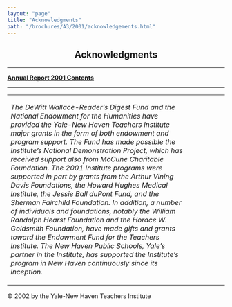 ```yaml
---
layout: "page"
title: "Acknowledgments"
path: "/brochures/A3/2001/acknowledgements.html"
---
```

<main>
<center><h2>Acknowledgments</h2></center>
<hr/>
<b><a href="/brochures/A3/2001/">Annual Report 2001 Contents</a> 
</b>
<hr/>
<table cellpadding="2">
<tbody><tr>
<td width="85%">
<p><i>The DeWitt Wallace-Reader’s Digest Fund and the National Endowment for the Humanities have provided the Yale-New Haven Teachers Institute major grants in the form of both endowment and program support. The Fund has made possible the Institute’s National Demonstration Project, which has received support also from McCune Charitable Foundation. The 2001 Institute programs were supported in part by grants from the Arthur Vining Davis Foundations, the Howard Hughes Medical Institute, the Jessie Ball duPont Fund, and the Sherman Fairchild Foundation. In addition, a number of individuals and foundations, notably the William Randolph Hearst Foundation and the Horace W. Goldsmith Foundation, have made gifts and grants toward the Endowment Fund for the Teachers Institute. The New Haven Public Schools, Yale’s partner in the Institute, has supported the Institute’s program in New Haven continuously since its inception.
</i>
</p>
</td>
<td width="15%">
</td>
</tr>
</tbody></table>
© 2002 by the Yale-New Haven Teachers Institute
</main>